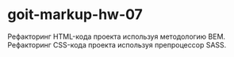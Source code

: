 # goit-markup-hw-07
Рефакторинг HTML-кода проекта используя методологию BEM. Рефакторинг CSS-кода проекта используя препроцессор SASS.
